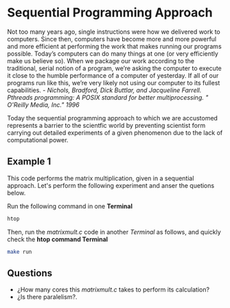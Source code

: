 # Sequential Programming Approach

Not too many years ago, single instructions were how we delivered work to computers. Since then, computers have become more and more powerful and more efficient at performing the work that makes running our programs possible. Today’s computers can do many things at one (or very efficiently make us believe so). When we package our work according to the traditional, serial notion of a program, we’re asking the computer to execute it close to the humble performance of a computer of yesterday. If all of our programs run like this, we’re very likely not using our computer to its fullest capabilities. -  *Nichols, Bradford, Dick Buttlar, and Jacqueline Farrell. Pthreads programming: A POSIX standard for better multiprocessing. " O'Reilly Media, Inc." 1996*

Today the sequential programming approach to which we are accustomed represents a barrier to the scientfic world by preventing scientist form carrying out detailed experiments of a given phenomenon due to the lack of computational power.

## Example 1

This code performs the matrix multiplication, given in a sequential approach. Let's perform the following experiment and anser the quetions below.

Run the following command in one **Terminal**

```bash
htop 
```

Then, run the *matrixmult.c* code in another *Terminal* as follows, and quickly check the **htop command Terminal**

```bash
make run 
```

## Questions

* ¿How many cores this *matrixmult.c* takes to perform its calculation? 
* ¿Is there paralelism?. 